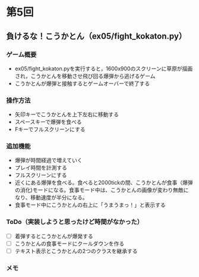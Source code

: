 # 第5回
## 負けるな！こうかとん（ex05/fight_kokaton.py）
### ゲーム概要
- ex05/fight_kokaton.pyを実行すると，1600x900のスクリーンに草原が描画され，こうかとんを移動させ飛び回る爆弾から逃げるゲーム
- こうかとんが爆弾と接触するとゲームオーバーで終了する
### 操作方法
- 矢印キーでこうかとんを上下左右に移動する
- スペースキーで爆弾を食べる
- Fキーでフルスクリーンにする
### 追加機能
- 爆弾が時間経過で増えていく
- プレイ時間を計測する
- フルスクリーンにする
- 近くにある爆弾を食べる。食べると2000tickの間、こうかとんが食事（爆弾の消化)モードになる。食事モード中は、こうかとんの画像が変わり無敵になり、移動速度が半分になる。
- 食事モード中にこうかとんの右上に「うまうまっ！」と表示する
### ToDo（実装しようと思ったけど時間がなかった）
- [ ] 着弾するとこうかとんが爆発する
- [ ] こうかとんの食事モードにクールダウンを作る
- [ ] テキスト表示とこうかとんの2つのクラスを継承する
### メモ
